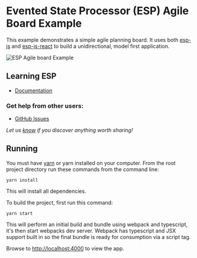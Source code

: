# Evented State Processor (ESP) Agile Board Example 

This example demonstrates a simple agile planning board.
It uses both [esp-js](https://www.npmjs.com/package/esp-js) and [esp-js-react](https://www.npmjs.com/package/esp-js-react) to build a unidirectional, model first application.

![ESP Agile board Example](../../docs/images/esp-agile-demo.gif)

## Learning ESP

- [Documentation](http://keithwoods.gitbooks.io/esp-js/content)

### Get help from other users:
- [GitHub Issues](https://github.com/esp/esp-js/issues)

*Let us [know](https://github.com/esp/esp-js/issues) if you discover anything worth sharing!*

## Running

You must have [yarn](https://yarnpkg.com/) or yarn installed on your computer.
From the root project directory run these commands from the command line:

`yarn install`

This will install all dependencies.

To build the project, first run this command:

`yarn start`

This will perform an initial build and bundle using webpack and typescript, it's then start webpacks dev server.
Webpack has typescript and JSX support built in so the final bundle is ready for consumption via a script tag.

Browse to [http://localhost:4000](http://localhost:4000) to view the app.

